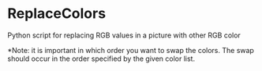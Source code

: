 # ReplaceColors
Python script for replacing RGB values in a picture with other RGB color

*Note: it is important in which order you want to swap the colors. The swap should occur in the order specified by the given color list.
